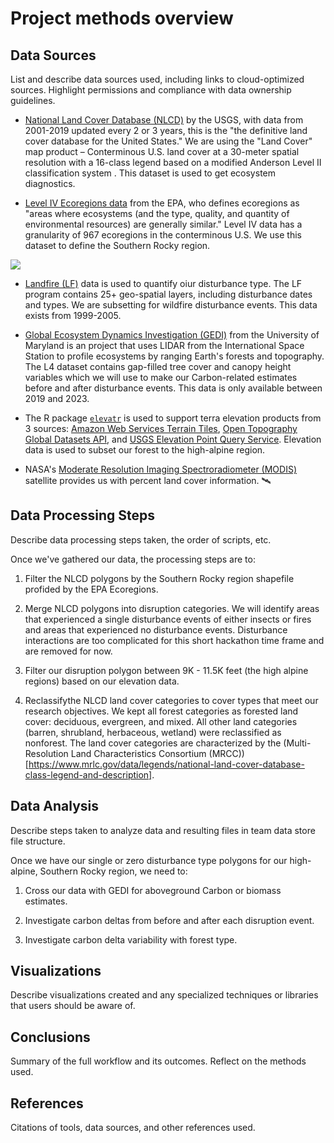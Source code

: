 # Project methods overview

## Data Sources
List and describe data sources used, including links to cloud-optimized sources. Highlight permissions and compliance with data ownership guidelines.

- [National Land Cover Database (NLCD)](https://www.usgs.gov/centers/eros/science/national-land-cover-database) by the USGS, with data from 2001-2019 updated every 2 or 3 years, this is the "the definitive land cover database for the United States." We are using the "Land Cover" map product – Conterminous U.S. land cover at a 30-meter spatial resolution with a 16-class legend based on a modified Anderson Level II classification system . This dataset is used to get ecosystem diagnostics.

- [Level IV Ecoregions data](https://www.epa.gov/eco-research/ecoregions) from the EPA, who defines ecoregions as "areas where ecosystems (and the type, quality, and quantity of environmental resources) are generally similar." Level IV data has a granularity of 967 ecoregions in the conterminous U.S. We use this dataset to define the Southern Rocky region.

![](https://www.epa.gov/sites/default/files/2015-11/eco_level_iv_us_sm.gif)

- [Landfire (LF)](https://www.landfire.gov/) data is used to quantify oiur disturbance type. The LF program contains 25+ geo-spatial layers, including disturbance dates and types. We are subsetting for wildfire disturbance events. This data exists from 1999-2005.

- [Global Ecosystem Dynamics Investigation (GEDI)](https://gedi.umd.edu/) from the University of Maryland is an project that uses LIDAR from the International Space Station to profile ecosystems by ranging Earth's forests and topography. The L4 dataset contains gap-filled tree cover and canopy height variables which we will use to make our Carbon-related estimates before and after disturbance events. This data is only available between 2019 and 2023.

- The R package [`elevatr`](https://cran.r-project.org/web/packages/elevatr/index.html) is used to support terra elevation products from 3 sources: [Amazon Web Services Terrain Tiles](https://registry.opendata.aws/terrain-tiles), [Open Topography Global Datasets API](https://opentopography.org/developers), and [USGS Elevation Point Query Service](https://apps.nationalmap.gov/epqs). Elevation data is used to subset our forest to the high-alpine region.

- NASA's [Moderate Resolution Imaging Spectroradiometer (MODIS)](https://modis.gsfc.nasa.gov/data/dataprod/mod12.php) satellite provides us with percent land cover information. 🛰️
   
## Data Processing Steps
Describe data processing steps taken, the order of scripts, etc.

Once we've gathered our data, the processing steps are to:

1. Filter the NLCD polygons by the Southern Rocky region shapefile profided by the EPA Ecoregions.

2. Merge NLCD polygons into disruption categories. We will identify areas that experienced a single disturbance events of either insects or fires and areas that experienced no disturbance events. Disturbance interactions are too complicated for this short hackathon time frame and are removed for now.

3. Filter our disruption polygon between 9K - 11.5K feet (the high alpine regions) based on our elevation data.

4. Reclassifythe NLCD land cover categories to cover types that meet our research objectives. We kept all forest categories as forested land cover: deciduous, evergreen, and mixed. All other land categories (barren, shrubland, herbaceous, wetland) were reclassified as nonforest. The land cover categories are characterized by the (Multi-Resolution Land Characteristics Consortium (MRCC))[https://www.mrlc.gov/data/legends/national-land-cover-database-class-legend-and-description]. 

## Data Analysis
Describe steps taken to analyze data and resulting files in team data store file structure.

Once we have our single or zero disturbance type polygons for our high-alpine, Southern Rocky region, we need to:

1. Cross our data with GEDI for aboveground Carbon or biomass estimates.

2. Investigate carbon deltas from before and after each disruption event.

3. Investigate carbon delta variability with forest type.

## Visualizations
Describe visualizations created and any specialized techniques or libraries that users should be aware of.

## Conclusions
Summary of the full workflow and its outcomes. Reflect on the methods used.

## References
Citations of tools, data sources, and other references used.
